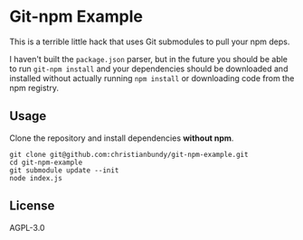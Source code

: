 # Git-npm Example

This is a terrible little hack that uses Git submodules to pull your npm deps.

I haven't built the `package.json` parser, but in the future you should be able
to run `git-npm install` and your dependencies should be downloaded and
installed without actually running `npm install` or downloading code from the
npm registry.

## Usage

Clone the repository and install dependencies **without npm**.

```shell
git clone git@github.com:christianbundy/git-npm-example.git
cd git-npm-example
git submodule update --init
node index.js
```

## License

AGPL-3.0

